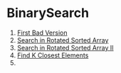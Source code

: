 # BinarySearch
1. [First Bad Version](https://leetcode.com/problems/first-bad-version/description/)
2. [Search in Rotated Sorted Array](https://leetcode.com/problems/search-in-rotated-sorted-array/description/)
3. [Search in Rotated Sorted Array II](https://leetcode.com/problems/search-in-rotated-sorted-array-ii/description/)
4. [Find K Closest Elements](https://leetcode.com/problems/find-k-closest-elements/description/)
5. 
